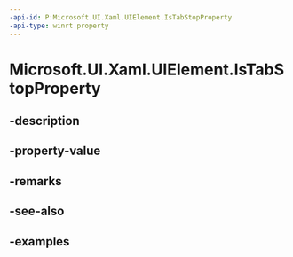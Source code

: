 ```yaml
---
-api-id: P:Microsoft.UI.Xaml.UIElement.IsTabStopProperty
-api-type: winrt property
---
```


# Microsoft.UI.Xaml.UIElement.IsTabStopProperty

<!--
public static Microsoft.UI.Xaml.DependencyProperty IsTabStopProperty { get; }
-->


## -description

## -property-value

## -remarks

## -see-also

## -examples


